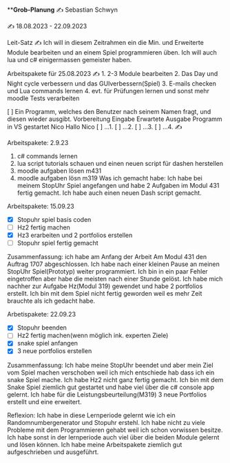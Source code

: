 ****Grob-Planung**
✍️ Sebastian Schwyn

✍️ 18.08.2023 - 22.09.2023

Leit-Satz
✍️ Ich will in diesem Zeitrahmen ein die Min. und Erweiterte Module bearbeiten und an einem Spiel programmieren üben. Ich will auch lua und c# einigermassen gemeister haben. 

Arbeitspakete für 25.08.2023
✍️ 1. 2-3 Module bearbeiten
2. Das Day und Night cycle verbessern und das GUIverbessern(Spiel)
3. E-mails checken und Lua commands lernen
4. evt. für Prüfungen lernen und sonst mehr moodle Tests verarbeiten

[ ] Ein Programm, welches den Benutzer nach seinem Namen fragt, und diesen wieder ausgibt.
Vorbereitung	Eingabe	Erwartete Ausgabe
Programm in VS gestartet	Nico	Hallo Nico
[ ] ...1.
[ ] ...2.
[ ] ...3.
[ ] ...4.
✍️ 

 Arbeitspakete: 2.9.23
 1. c# commands lernen 
 2. lua script tutorials schauen und einen neuen script für dashen herstellen
 3. moodle aufgaben lösen m431
 4. moodle aufgaben lösn m319
 Was ich gemacht habe:
 Ich habe bei meinem StopUhr Spiel angefangen und habe 2 Aufgaben im Modul 431 fertig gemacht. Ich habe auch einen neuen Dash script gemacht.

 Arbeitspakete: 15.09.23
 - [x] Stopuhr spiel basis coden
 - [ ] Hz2 fertig machen
 - [x] Hz3 erarbeiten und 2 portfolios erstellen
 - [ ] Stopuhr spiel fertig gemacht
 
 Zusammenfassung:
 ich habe am Anfang der Arbeit Am Modul 431 den Auftrag 1707 abgeschlossen. Ich habe nach einer kleinen Pause an meinen StopUhr Spiel(Prototyp) weiter programmiert. Ich bin 
 in ein paar Fehler eingetroffen aber habe die meisten nach einer Stunde gelöst. Ich habe mich nachher zur Aufgabe Hz(Modul 319) gewendet und habe 2 portfolios erstellt. 
 Ich bin mit dem Spiel nicht fertig geworden weil es mehr Zeit brauchte als ich gedacht habe.

 Arbetispakete: 22.09.23
 - [x] Stopuhr beenden
 - [ ] Hz2 fertig machen(wenn möglich ink. experten Ziele)
 - [x] snake spiel anfangen
 - [x] 3 neue portfolios erstellen

 Zusammenfassung: 
 Ich habe meine StopUhr beendet und aber mein Ziel vom Spiel machen verschoben weil ich mich entschiede hab dass ich ein snake Spiel mache. Ich habe Hz2 nicht ganz fertig 
 gemacht. Ich bin mit dem Snake Spiel ziemlich gut gestartet und habe viel über die c# console app gelernt. Ich habe für die Leistungsbeurteilung(M319) 3 neue Portfolios 
 erstellt und eine erweitert.
 
 Reflexion:
 Ich habe in diese Lernperiode gelernt wie ich ein Randomnumbergenerator und Stopuhr erstehl. Ich habe nicht zu viele Probleme mit dem Programmieren gehabt weil ich schon 
 vorwissen besitze. Ich habe sonst in der lernperiode auch viel über die beiden Module gelernt und lösen können. Ich habe meine Arbeitspakete ziemlich gut aufgeschrieben 
 und ausgeführt.
 
 
 






 


